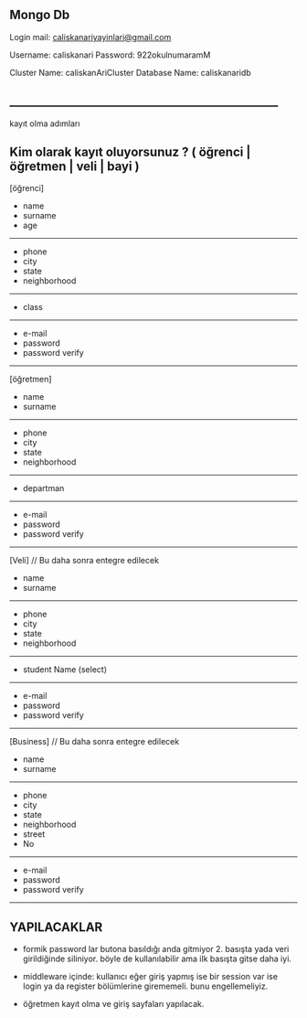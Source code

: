 ## Mongo Db
Login mail: caliskanariyayinlari@gmail.com

Username: caliskanari
Password: 922okulnumaramM

Cluster Name: caliskanAriCluster
Database Name: caliskanaridb
## _______________________________________________
kayıt olma adımları

## Kim olarak kayıt oluyorsunuz ? ( öğrenci | öğretmen | veli | bayi )
[öğrenci]
- name
- surname
- age
-------------------
- phone
- city
- state
- neighborhood
-------------------
- class
-------------------
- e-mail
- password
- password verify
-------------------

[öğretmen]
- name
- surname
-------------------
- phone
- city
- state
- neighborhood
-------------------
- departman
-------------------
- e-mail
- password
- password verify
-------------------

[Veli]
// Bu daha sonra entegre edilecek
- name
- surname
-------------------
- phone
- city
- state
- neighborhood
-------------------
- student Name (select)
-------------------
- e-mail
- password
- password verify
-------------------

[Business]
// Bu daha sonra entegre edilecek
- name
- surname
-------------------
- phone
- city
- state
- neighborhood
- street
- No
-------------------
- e-mail
- password
- password verify
-------------------


## YAPILACAKLAR

- formik password lar butona basıldığı anda gitmiyor 2. basışta yada veri girildiğinde siliniyor. böyle de kullanılabilir ama ilk basışta gitse daha iyi.

- middleware içinde: kullanıcı eğer giriş yapmış ise bir session var ise login ya da register bölümlerine girememeli. bunu engellemeliyiz.

- öğretmen kayıt olma ve giriş sayfaları yapılacak.



<!-- var X = document.querySelectorAll('tr > td > a')
var Y = [];

var counter = 0;
for(var i = 0; i < X.length ; i++){
    
    var Z = document.querySelectorAll('tr > td > a')[i].innerText
    if(Z){
        Y[counter] = Z.split(' - ').map(element => element.trim());
        counter++;
    }
}



var myJsonString = JSON.stringify(Y);

console.log(myJsonString); -->